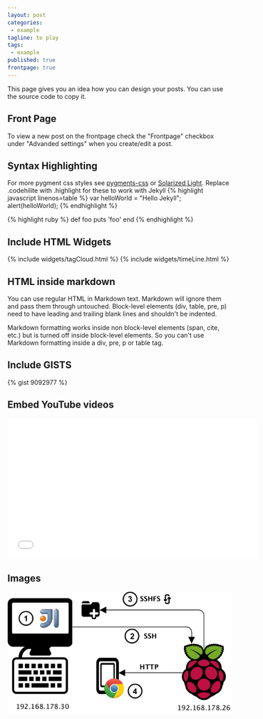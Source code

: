 ```yaml
---
layout: post
categories:
 - example
tagline: to play
tags:
 - example
published: true
frontpage: true
---
```

This page gives you an idea how you can design your posts. You can use the source code to copy it.   

<!-- more -->

## Front Page
To view a new post on the frontpage check the "Frontpage" checkbox under "Advanded settings" when you create/edit a post.

## Syntax Highlighting

For more pygment css styles see [pygments-css](https://github.com/richleland/pygments-css) or [Solarized Light](http://ethanschoonover.com/solarized). Replace .codehilite with .highlight for these to work with Jekyll
{% highlight javascript linenos=table %}
var helloWorld = "Hello Jekyll";
alert(helloWorld);
{% endhighlight %}

{% highlight ruby %}
def foo
  puts 'foo'
end
{% endhighlight %}

## Include HTML Widgets
{% include widgets/tagCloud.html %}
{% include widgets/timeLine.html %}

## HTML inside markdown
You can use regular HTML in Markdown text. Markdown will ignore them and pass them through untouched. Block-level elements (div, table, pre, p) need to have leading and trailing blank lines and shouldn't be indented.

Markdown formatting works inside non block-level elements (span, cite, etc.) but is turned off inside block-level elements. So you can't use Markdown formatting inside a div, pre, p or table tag.


## Include GISTS
{% gist 9092977 %}

## Embed YouTube videos
<iframe width="560" height="315"  src="//www.youtube.com/embed/XK-dLdLQdIE" frameborder="0"></iframe>

## Images
![Develop local, run remote](/assets/images/DevEnvironment.png)